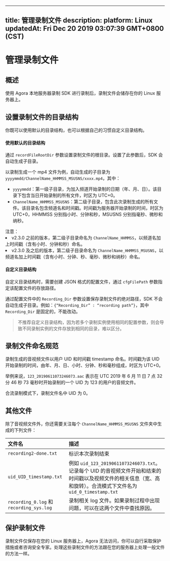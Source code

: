 
---
title: 管理录制文件
description: 
platform: Linux
updatedAt: Fri Dec 20 2019 03:07:39 GMT+0800 (CST)
---
# 管理录制文件
## 概述

使用 Agora 本地服务器录制 SDK 进行录制后，录制文件会储存在你的 Linux 服务器上。

## 设置录制文件的目录结构

你既可以使用默认的目录结构，也可以根据自己的习惯自定义目录结构。

#### 使用默认的目录结构

通过 `recordFileRootDir` 参数设置录制文件的根目录。设置了此参数后，SDK 会自动生成子目录。

以录制生成一个 mp4 文件为例，自动生成的子目录为 `yyyymmdd/ChannelName_HHMMSS_MSUSNS/xxxx.mp4`，其中：

- `yyyymmdd`：第一级子目录，为加入频道开始录制的日期（年、月、日）。该目录下包含当日开始录制的所有文件，时区为 UTC+0。
- `ChannelName_HHMMSS_MSUSNS`：第二级子目录，包含此次录制生成的所有文件。该目录名包含频道名和时间戳。时间戳为服务器开始录制的时间，时区为 UTC+0，HHMMSS 分别指小时、分钟和秒，MSUSNS 分别指毫秒、微秒和纳秒。

<div class="alert note"> 注意：<li>v2.3.0 之前的版本，第二级子目录命名为 <code>ChannelName_HHMMSS</code>，以频道名加上时间戳（含有小时、分钟和秒）命名。<li>v2.3.0 及之后的版本，第二级子目录命名为 <code>ChannelName_HHMMSS_MSUSNS</code>，以频道名加上时间戳（含有小时、分钟、秒、毫秒、微秒和纳秒）命名。</div>

#### 自定义目录结构

自定义目录结构时，需要创建 JSON 格式的配置文件，通过 `cfgFilePath` 参数指定该配置文件的存放路径。

通过配置文件中的 `Recording_Dir` 参数设置保存录制文件的绝对路径，SDK 不会自动生成子目录。例如：`{“Recording_Dir” : “recording path”}`，其中 `Recording_Dir` 是固定的，不能改动。

> 不推荐自定义目录结构，因为若多个录制实例使用相同的配置参数，则会导致不同录制实例的文件存放到相同的目录，难以区分。

## 录制文件命名规范

录制生成的音视频文件以用户 UID 和时间戳 timestamp 命名。时间戳为该 UID 开始录制的时间，由年、月、日、小时、分钟、秒和毫秒组成，时区为 UTC+0。

举例来说，`123_20190611073246073.aac` 表示在 UTC 2019 年 6 月 11 日 7 点 32 分 46 秒 73 毫秒时开始录制的一个 UID 为 123 的用户的音频文件。

<div class="alert note">合流录制模式下，录制文件名中 UID 为 0。</div>

## 其他文件

除了音视频文件外，你还需要关注每个 `ChannelName_HHMMSS_MSUSNS` 文件夹中生成的下列文件：

| 文件名                               | 描述                                                         |
| :----------------------------------- | :----------------------------------------------------------- |
| `recording2-done.txt`                | 标识本次录制结束                                             |
| `uid_UID_timestamp.txt`              | 例如 `uid_123_20190611073246073.txt`。记录每个 UID 的音视频文件开始和结束的时间戳以及视频文件的相关信息（宽、高和旋转）。合流模式下文件名为 `uid_0_timestamp.txt` |
| `recording_0.log` 和 `recording_sys.log` | 录制相关 log 文件。如果录制过程中出现问题，可以在这两个文件中查找原因。 |


## 保护录制文件

录制文件仅保存在您的 Linux 服务器上，Agora 无法访问，你可以自行采取保护措施或者咨询安全专家。处理这些录制文件的方法跟在您的服务器上处理一般文件的方法一样。

